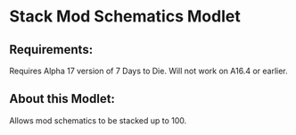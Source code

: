 # Stack Mod Schematics Modlet

## Requirements:
Requires Alpha 17 version of 7 Days to Die. Will not work on A16.4 or earlier.

## About this Modlet:
Allows mod schematics to be stacked up to 100.
